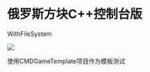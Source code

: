 # 俄罗斯方块C++控制台版

WithFileSystem

![](http://llag.net/markdown-img/Tetris-CMD/Tetris-CMD.gif)


使用CMDGameTemplate项目作为模板测试
